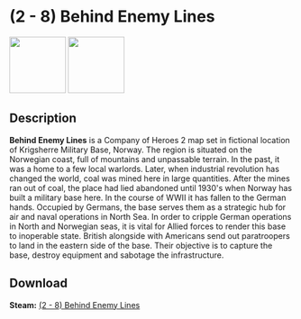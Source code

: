 # (2 - 8) Behind Enemy Lines

<img src="https://steamuserimages-a.akamaihd.net/ugc/843712213992311826/4D14930CAEA7B7BF721CA3B0BA8177350E4C4CB0/" width="100" height="100"> <img src="https://steamuserimages-a.akamaihd.net/ugc/254840103032114716/0AD8B987FF2ED282A5370765A8465D5216801535/" width="100" height="100">

## Description
**Behind Enemy Lines** is a Company of Heroes 2 map set in fictional location of Krigsherre Military Base, Norway. The region is situated on the Norwegian coast, full of mountains and unpassable terrain. In the past, it was a home to a few local warlords. Later, when industrial revolution has changed the world, coal was mined here in large quantities. After the mines ran out of coal, the place had lied abandoned until 1930's when Norway has built a military base here. In the course of WWII it has fallen to the German hands. Occupied by Germans, the base serves them as a strategic hub for air and naval operations in North Sea. In order to cripple German operations in North and Norwegian seas, it is vital for Allied forces to render this base to inoperable state. British alongside with Americans send out paratroopers to land in the eastern side of the base. Their objective is to capture the base, destroy equipment and sabotage the infrastructure.

## Download

 **Steam:** [(2 - 8) Behind Enemy Lines](https://steamcommunity.com/sharedfiles/filedetails/?id=530163440/)
